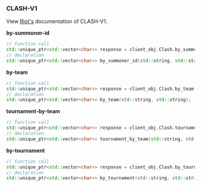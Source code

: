 ### CLASH-V1

View [Riot's](https://developer.riotgames.com/apis#clash-v1) documentation of CLASH-V1.

**by-summoner-id**
```cpp
// function call
std::unique_ptr<std::vector<char>> response = client_obj.Clash.by_summoner_id("<routing>", "<summoner-id>")
// declaration
std::unique_ptr<std::vector<char>> by_summoner_id(std::string, std::string);
```
**by-team**
```cpp
// function call
std::unique_ptr<std::vector<char>> response = client_obj.Clash.by_team("<routing>", "<team>");
// declaration
std::unique_ptr<std::vector<char>> by_team(std::string, std::string);
```
**tournament-by-team**
```cpp
// function call
std::unique_ptr<std::vector<char>> response = client_obj.Clash.tournament_by_team("<routing>", "<team>")
// declaration
std::unique_ptr<std::vector<char>> tournament_by_team(std::string, std::string)
```
**by-tournament**
```cpp
// function call
std::unique_ptr<std::vector<char>> response = client_obj.Clash.by_tournament("<routing>", "<tournament-id>")
// declaration
std::unique_ptr<std::vector<char>> by_tournament(std::string, std::string);
```
